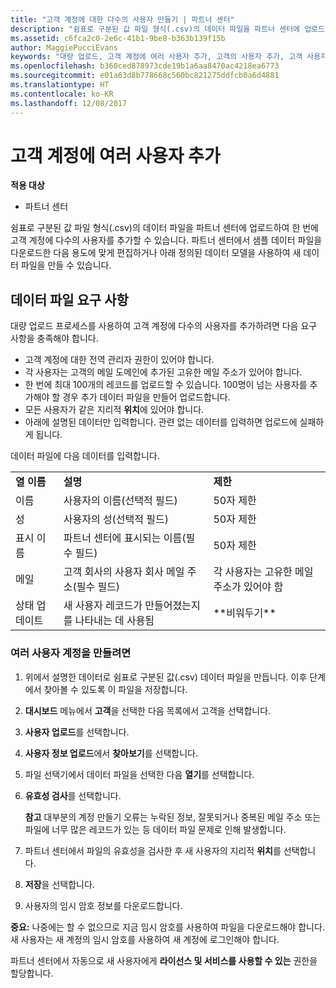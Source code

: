 ```yaml
---
title: "고객 계정에 대한 다수의 사용자 만들기 | 파트너 센터"
description: "쉼표로 구분된 값 파일 형식(.csv)의 데이터 파일을 파트너 센터에 업로드하여 한 번에 고객 계정에 다수의 사용자를 추가할 수 있습니다."
ms.assetid: c6fca2c0-2e6c-41b1-9be8-b363b139f15b
author: MaggiePucciEvans
keywords: "대량 업로드, 고객 계정에 여러 사용자 추가, 고객의 사용자 추가, 고객 사용자 대량 업로드, 고객 계정, 고객 사용자, 사용자"
ms.openlocfilehash: b360ced878973cde19b1a6aa8470ac4218ea6773
ms.sourcegitcommit: e01a63d8b778668c560bc821275ddfcb0a6d4881
ms.translationtype: HT
ms.contentlocale: ko-KR
ms.lasthandoff: 12/08/2017
---
```

# <a name="add-multiple-users-to-a-customer-account"></a>고객 계정에 여러 사용자 추가

**적용 대상**

-  파트너 센터

쉼표로 구분된 값 파일 형식(.csv)의 데이터 파일을 파트너 센터에 업로드하여 한 번에 고객 계정에 다수의 사용자를 추가할 수 있습니다. 파트너 센터에서 샘플 데이터 파일을 다운로드한 다음 용도에 맞게 편집하거나 아래 정의된 데이터 모델을 사용하여 새 데이터 파일을 만들 수 있습니다.

## <a href="" id="creatingtheimportcsvfile"></a>데이터 파일 요구 사항


대량 업로드 프로세스를 사용하여 고객 계정에 다수의 사용자를 추가하려면 다음 요구 사항을 충족해야 합니다.

-   고객 계정에 대한 전역 관리자 권한이 있어야 합니다.
-   각 사용자는 고객의 메일 도메인에 추가된 고유한 메일 주소가 있어야 합니다.
-   한 번에 최대 100개의 레코드를 업로드할 수 있습니다. 100명이 넘는 사용자를 추가해야 할 경우 추가 데이터 파일을 만들어 업로드합니다.
-   모든 사용자가 같은 지리적 **위치**에 있어야 합니다.
-   아래에 설명된 데이터만 입력합니다. 관련 없는 데이터를 입력하면 업로드에 실패하게 됩니다.

데이터 파일에 다음 데이터를 입력합니다.

|                 |                                                                              |                                            |
|-----------------|------------------------------------------------------------------------------|--------------------------------------------|
| **열 이름** | **설명**                                                              | **제한**                             |
| 이름      | 사용자의 이름(선택적 필드)                                           | 50자 제한                         |
| 성       | 사용자의 성(선택적 필드)                                            | 50자 제한                         |
| 표시 이름    | 파트너 센터에 표시되는 이름(필수 필드)                            | 50자 제한                         |
| 메일           | 고객 회사의 사용자 회사 메일 주소(필수 필드)           | 각 사용자는 고유한 메일 주소가 있어야 함 |
| 상태 업데이트   | 새 사용자 레코드가 만들어졌는지를 나타내는 데 사용됨 | \*\*비워두기\*\*                        |

 

### <a href="" id="createmultipleuseraccounts"></a>여러 사용자 계정을 만들려면

<a href="" id="creatingtheaccounts"></a>
1.  위에서 설명한 데이터로 쉼표로 구분된 값(.csv) 데이터 파일을 만듭니다. 이후 단계에서 찾아볼 수 있도록 이 파일을 저장합니다.
2.  **대시보드** 메뉴에서 **고객**을 선택한 다음 목록에서 고객을 선택합니다.
3.  **사용자 업로드**를 선택합니다.
4.  **사용자 정보 업로드**에서 **찾아보기**를 선택합니다.
5.  파일 선택기에서 데이터 파일을 선택한 다음 **열기**를 선택합니다.
6.  **유효성 검사**를 선택합니다.

    **참고** 대부분의 계정 만들기 오류는 누락된 정보, 잘못되거나 중복된 메일 주소 또는 파일에 너무 많은 레코드가 있는 등 데이터 파일 문제로 인해 발생합니다.

     

7.  파트너 센터에서 파일의 유효성을 검사한 후 새 사용자의 지리적 **위치**를 선택합니다.
8.  **저장**을 선택합니다.
9.  사용자의 임시 암호 정보를 다운로드합니다.

**중요:** 나중에는 할 수 없으므로 지금 임시 암호를 사용하여 파일을 다운로드해야 합니다. 새 사용자는 새 계정의 임시 암호를 사용하여 새 계정에 로그인해야 합니다.

파트너 센터에서 자동으로 새 사용자에게 **라이선스 및 서비스를 사용할 수 있는** 권한을 할당합니다.

 

 



